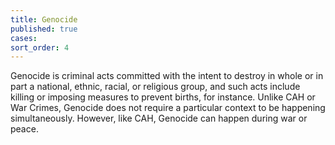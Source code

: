 ```yaml
---
title: Genocide
published: true
cases:
sort_order: 4
---
```



Genocide is criminal acts committed with the intent to destroy in whole or in part a national, ethnic, racial, or religious group, and such acts include killing or imposing measures to prevent births, for instance. Unlike CAH or War Crimes, Genocide does not require a particular context to be happening simultaneously. However, like CAH, Genocide can happen during war or peace.
